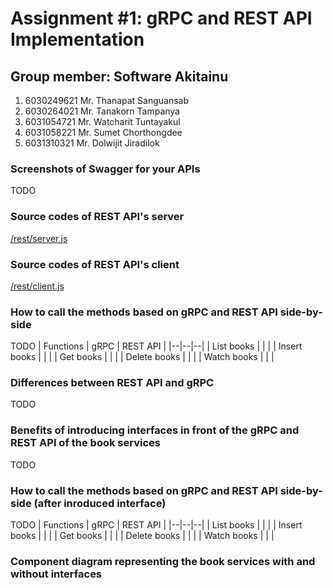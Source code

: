 # Assignment #1: gRPC and REST API Implementation

## Group member: Software Akitainu
1. 6030249621 Mr. Thanapat Sanguansab
2. 6030264021 Mr. Tanakorn Tampanya
3. 6031054721 Mr. Watcharit Tuntayakul
4. 6031058221 Mr. Sumet Chorthongdee
5. 6031310321 Mr. Dolwijit Jiradilok

### Screenshots of Swagger for your APIs
TODO

### Source codes of REST API's server
[/rest/server.js](https://github.com/2110521-2563-1-Software-Architecture/software-akitainu-assignment-1/blob/master/rest/server.js)

### Source codes of REST API's client
[/rest/client.js](https://github.com/2110521-2563-1-Software-Architecture/software-akitainu-assignment-1/blob/master/rest/server.js)

### How to call the methods based on gRPC and REST API side-by-side
TODO
| Functions | gRPC | REST API |
|--|--|--|
| List books |  |  |
| Insert books |  |  |
| Get books |  |  |
| Delete books |  |  |
| Watch books |  |  |

### Differences between REST API and gRPC
TODO

### Benefits of introducing interfaces in front of the gRPC and REST API of the book services
TODO

### How to call the methods based on gRPC and REST API side-by-side (after inroduced interface)
TODO
| Functions | gRPC | REST API |
|--|--|--|
| List books |  |  |
| Insert books |  |  |
| Get books |  |  |
| Delete books |  |  |
| Watch books |  |  |

### Component diagram representing the book services with and without interfaces
